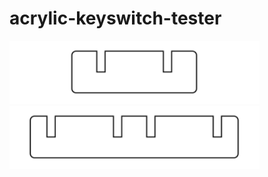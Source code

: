 # acrylic-keyswitch-tester

<img src="https://raw.githubusercontent.com/takashicompany/acrylic-keyswitch-tester/master/2mm/tester-2mm-1x1.svg" width="400px" />

<img src="https://raw.githubusercontent.com/takashicompany/acrylic-keyswitch-tester/master/2mm/tester-2mm-2x2.svg" width="400px" />
